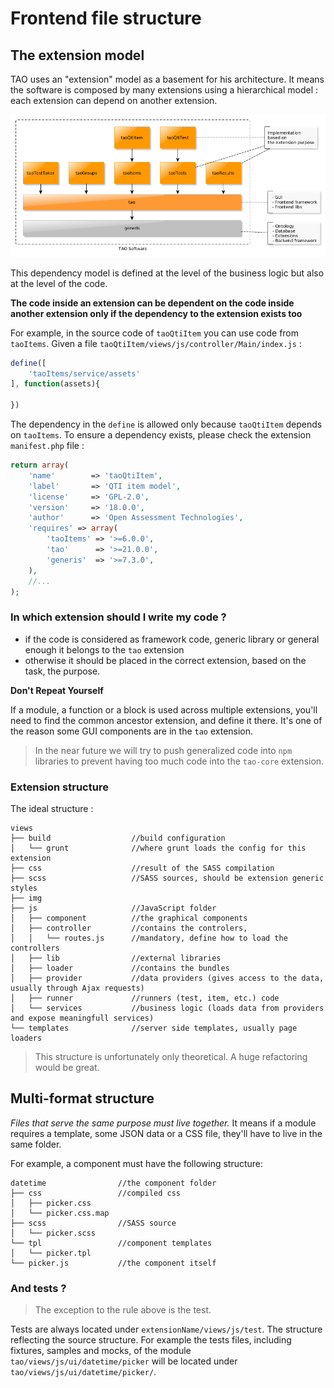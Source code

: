 <!--
authors:
    - "Bertrand Chevrier"
tags:
   - "Frontend":
        - "Frontend Architecture"
-->

# Frontend file structure

## The extension model

TAO uses an "extension" model as a basement for his architecture. It means the software is composed by many extensions using a hierarchical model : each extension can depend on another extension.

![extension model](../resources/extension.png)

This dependency model is defined at the level of the business logic but also at the level of the code.

**The code inside an extension can be dependent on the code inside another extension only if the dependency to the extension exists too**

For example, in the source code of `taoQtiItem` you can use code from `taoItems`. Given a file `taoQtiItem/views/js/controller/Main/index.js` :

```js
define([
    'taoItems/service/assets'
], function(assets){

})
```

The dependency in the `define` is allowed only because `taoQtiItem` depends on `taoItems`. To ensure a dependency exists, please check the extension `manifest.php` file :

```php
return array(
    'name'        => 'taoQtiItem',
    'label'       => 'QTI item model',
    'license'     => 'GPL-2.0',
    'version'     => '18.0.0',
    'author'      => 'Open Assessment Technologies',
    'requires' => array(
        'taoItems' => '>=6.0.0',
        'tao'      => '>=21.0.0',
        'generis'  => '>=7.3.0',
    ),
    //...
);
```

### In which extension should I write my code ?

 - if the code is considered as framework code, generic library or general enough it belongs to the `tao` extension
 - otherwise it should be placed in the correct extension, based on the task, the purpose.

**Don't Repeat Yourself**

If a module, a function or a block is used across multiple extensions, you'll need to find the common ancestor extension, and define it there. It's one of the reason some GUI components are in the `tao` extension.

> In the near future we will try to push generalized code into `npm` libraries to prevent having too much code into the `tao-core` extension.


### Extension structure

The ideal structure :
```
views
├── build                  //build configuration
│   └── grunt              //where grunt loads the config for this extension
├── css                    //result of the SASS compilation
├── scss                   //SASS sources, should be extension generic styles
├── img
├── js                     //JavaScript folder
│   ├── component          //the graphical components
│   ├── controller         //contains the controlers,
│   │   └── routes.js      //mandatory, define how to load the controllers
│   ├── lib                //external libraries
│   ├── loader             //contains the bundles
│   ├── provider           //data providers (gives access to the data, usually through Ajax requests)
│   ├── runner             //runners (test, item, etc.) code
│   └── services           //business logic (loads data from providers and expose meaningfull services)
└── templates              //server side templates, usually page loaders
```

> This structure is unfortunately only theoretical. A huge refactoring would be great.

## Multi-format structure

*Files that serve the same purpose must live together.*
It means if a module requires a template, some JSON data or a CSS file, they'll have to live in the same folder.

For example, a component must have the following structure:

```
datetime                //the component folder
├── css                 //compiled css
│   ├── picker.css
│   └── picker.css.map
├── scss                //SASS source
│   └── picker.scss
└── tpl                 //component templates
│   └── picker.tpl
└── picker.js           //the component itself
```

### And tests ?

> The exception to the rule above is the test.

Tests are always located under `extensionName/views/js/test`. The structure reflecting the source structure.
For example the tests files, including fixtures, samples and mocks, of the module `tao/views/js/ui/datetime/picker` will be located under  `tao/views/js/ui/datetime/picker/`.
